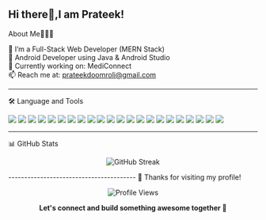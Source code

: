 Hi there👋,I am Prateek!
--------------------------------------

About Me👨🏻‍🎓

🌱 I’m a Full-Stack Web Developer (MERN Stack)<br>
📱 Android Developer using Java & Android Studio<br>
🚀 Currently working on: MediConnect<br>
📫 Reach me at: prateekdoomroli@gmail.com<br>

---------------------------------------
🛠️ Language and Tools
<p align="left"> <img src="https://img.shields.io/badge/MongoDB-4EA94B?style=for-the-badge&logo=mongodb&logoColor=white"/> <img src="https://img.shields.io/badge/Express.js-000000?style=for-the-badge&logo=express&logoColor=white"/>  <img src="https://img.shields.io/badge/React-20232A?style=for-the-badge&logo=react&logoColor=61DAFB"/> <img src="https://img.shields.io/badge/Node.js-339933?style=for-the-badge&logo=node.js&logoColor=white"/>  <img src="https://img.shields.io/badge/Tailwind_CSS-38B2AC?style=for-the-badge&logo=tailwind-css&logoColor=white"/> <img src="https://img.shields.io/badge/HTML5-E34F26?style=for-the-badge&logo=html5&logoColor=white"/> <img src="https://img.shields.io/badge/CSS3-1572B6?style=for-the-badge&logo=css3&logoColor=white"/> <img src="https://img.shields.io/badge/C++-00599C?style=for-the-badge&logo=c%2B%2B&logoColor=white"/> <img src="https://img.shields.io/badge/Python-3776AB?style=for-the-badge&logo=python&logoColor=white"/> <img src="https://img.shields.io/badge/Java-007396?style=for-the-badge&logo=java&logoColor=white"/> <img src="https://img.shields.io/badge/Git-F05032?style=for-the-badge&logo=git&logoColor=white"/> <img src="https://img.shields.io/badge/GitHub-181717?style=for-the-badge&logo=github&logoColor=white"/> <img src="https://img.shields.io/badge/Canva-00C4CC?style=for-the-badge&logo=canva&logoColor=white"/> <img src="https://img.shields.io/badge/MySQL-4479A1?style=for-the-badge&logo=mysql&logoColor=white"/> <img src="https://img.shields.io/badge/Arduino-00979D?style=for-the-badge&logo=arduino&logoColor=white"/>  <img src="https://img.shields.io/badge/MATLAB-FF6600?style=for-the-badge&logo=mathworks&logoColor=white"/> <img src="https://img.shields.io/badge/AWS-232F3E?style=for-the-badge&logo=amazon-aws&logoColor=white"/> <img src="https://img.shields.io/badge/Google_Cloud-4285F4?style=for-the-badge&logo=google-cloud&logoColor=white"/> <img src="https://img.shields.io/badge/Jupyter-F37626?style=for-the-badge&logo=jupyter&logoColor=white"/> <img src="https://img.shields.io/badge/NPM-CB3837?style=for-the-badge&logo=npm&logoColor=white"/> <img src="https://img.shields.io/badge/NumPy-013243?style=for-the-badge&logo=numpy&logoColor=white"/> <img src="https://img.shields.io/badge/VS_Code-007ACC?style=for-the-badge&logo=visual-studio-code&logoColor=white"/> </p>

---------------------------------------
📊 GitHub Stats
<p align="center">
  <img src="https://streak-stats.demolab.com?user=Prateek-yadav1&theme=radical" alt="GitHub Streak" />
</p>
----------------------------------------
🙏 Thanks for visiting my profile!
<p align="center"> <img src="https://komarev.com/ghpvc/?username=Prateek-yadav1&label=Profile%20Views&color=0e75b6&style=flat" alt="Profile Views" /> </p> <p align="center"> <b>Let's connect and build something awesome together 🚀</b> </p>
